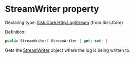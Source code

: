 <!--

Copyrights 2023 Sisk Framework - CypherPotato
Published under MIT license

!!! DO NOT EDIT THIS FILE !!!
This file was generated by a tool in the Sisk package. To edit the information in this documentation,
edit the XML documentation present in the Sisk source code.

-->


# StreamWriter property

Declaring type: [Sisk.Core.Http.LogStream](/read?q=/contents/spec/Sisk.Core.Http.LogStream.md) (from Sisk.Core)


Definition:

```cs
public StreamWriter? StreamWriter { get; set; }
```

Gets the <a href="https://learn.microsoft.com/en-us/dotnet/api/System.IO.StreamWriter">StreamWriter</a> object where the log is being written to.


